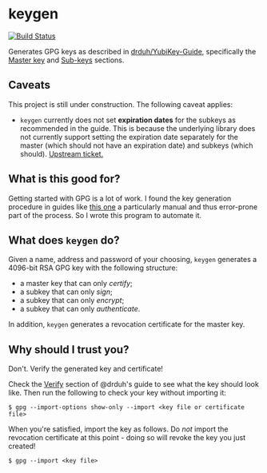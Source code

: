 # keygen

[![Build Status](https://api.cirrus-ci.com/github/curiousleo/keygen.svg?branch=master)](https://cirrus-ci.com/github/curiousleo/keygen)

Generates GPG keys as described in
[drduh/YubiKey-Guide](https://github.com/drduh/YubiKey-Guide/blob/010accf86451eca0a933c70b9b74b822796d78e3/README.md),
specifically the [Master
key](https://github.com/drduh/YubiKey-Guide/blob/010accf86451eca0a933c70b9b74b822796d78e3/README.md#master-key)
and
[Sub-keys](https://github.com/drduh/YubiKey-Guide/blob/010accf86451eca0a933c70b9b74b822796d78e3/README.md#sub-keys)
sections.

## Caveats

This project is still under construction. The following caveat applies:

- `keygen` currently does not set **expiration dates** for the subkeys as
  recommended in the guide. This is because the underlying library does not
  currently support setting the expiration date separately for the master
  (which should not have an expiration date) and subkeys (which should).
  [Upstream ticket.](https://gitlab.com/sequoia-pgp/sequoia/issues/366)

## What is this good for?

Getting started with GPG is a lot of work. I found the key generation procedure
in guides like [this
one](https://github.com/drduh/YubiKey-Guide/blob/010accf86451eca0a933c70b9b74b822796d78e3/README.md)
a particularly manual and thus error-prone part of the process. So I wrote this
program to automate it.

## What does `keygen` do?

Given a name, address and password of your choosing, `keygen` generates a
4096-bit RSA GPG key with the following structure:

- a master key that can only _certify_;
- a subkey that can only _sign_;
- a subkey that can only _encrypt_;
- a subkey that can only _authenticate_.

In addition, `keygen` generates a revocation certificate for the master key.

## Why should I trust you?

Don't. Verify the generated key and certificate!

Check the
[Verify](https://github.com/drduh/YubiKey-Guide/blob/010accf86451eca0a933c70b9b74b822796d78e3/README.md#sub-keys)
section of @drduh's guide to see what the key should look like. Then run the
following to check your key without importing it:

```console
$ gpg --import-options show-only --import <key file or certificate file>
```

When you're satisfied, import the key as follows. Do _not_ import the
revocation certificate at this point - doing so will revoke the key you just
created!

```console
$ gpg --import <key file>
```
